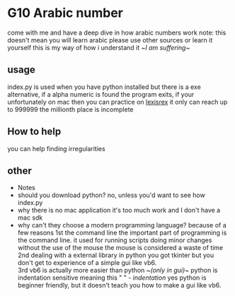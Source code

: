 # G10 Arabic number
come with me and have a deep dive in how arabic numbers work
note: this doesn't mean you will learn arabic please use other
sources or learn it yourself this is my way of how i understand it
~*I am suffering*~
## usage
index.py is used when you have python installed but there is a exe alternative,
if a alpha numeric is found the program exits, if your unfortunately on mac
then you can practice on [lexisrex](https://www.lexisrex.com/Arabic-Numbers/1-1000)
it only can reach up to 999999 the millionth place is incomplete
## How to help
you can help finding irregularities
## other
- Notes
 - should you download python?
no, unless you'd want to see how index.py
 - why there is no mac application
it's too much work and I don't have a mac sdk 
 - why can't they choose a modern programming language?
because of a few reasons 
1st the command line
the important part of programming is the command line.
it used for running scripts doing minor changes without the use of the mouse
the mouse is considered a waste of time
2nd dealing with a external library
in python you got tkinter but you don't get to experience
of a simple gui like vb6.  
3rd vb6 is actually more easier than python ~*(only in gui)*~
python is indentation sensitive meaning this "   " *- indentation*
yes python is beginner friendly, but it doesn't teach you how to make
a gui like vb6.
